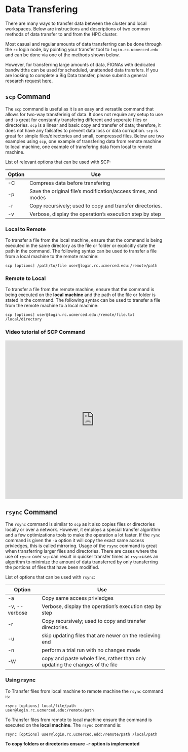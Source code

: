 # Data Transfering <!-- {docsify-ignore} -->
There are many ways to transfer data between the cluster and local workspaces. Below are instructions and descriptions of two common methods of data transfer to and from the HPC cluster. 

Most casual and regular amounts of data transferring can be done through the `rc` login node, by pointing your transfer tool to `login.rc.ucmerced.edu` and can be done via one of the methods shown below. 

However, for transferring large amounts of data, FIONAs with dedicated bandwidths can be used for scheduled, unattended data transfers. If you are looking to complete a Big Data transfer, please submit a general research request [here](https://ucmerced.service-now.com/servicehub?id=public_kb_article&sys_id=3c3ee9ff1b67a0543a003112cd4bcb13&form_id=06da3f8edbfc08103c4d56f3ce9619f4).

## `scp` Command
The `scp` command is useful as it is an easy and versatile command that allows for two-way transferinig of data. It does not require any setup to use and is great for constantly transfering different and seperate files or directories. `scp` is a linear and basic copy and transfer of data; therefore, it does not have any failsafes to prevent data loss or data corruption. `scp` is great for simple files/directories and small, compressed files.
Below are two examples using `scp`, one example of transfering data from remote machine to local machine, one example of transfering data from local to remote machine. 

List of relevant options that can be used with SCP: 

| Option | Use |
|---------------|--------------------------|
| -C | Compress data before transfering | 
| -p	| Save the original file’s modification/access times, and modes |
| -r | Copy recursively; used to copy and transfer directories. |
| -v | Verbose, display the operation’s execution step by step |



### Local to Remote <!-- {docsify-ignore} -->
To transfer a file from the local machine, ensure that the command is being executed in the same directory as the file or folder or explicitly state the path in the command.
The following syntax can be used to transfer a file from a local machine to the remote machine: 

`scp [options] /path/to/file user@login.rc.ucmerced.edu:/remote/path`



### Remote to Local <!-- {docsify-ignore} -->
To transfer a file from the remote machine, ensure that the command is being executed on the **local machine** and the path of the file or folder is  stated in the command.
The following syntax can be used to transfer a file from the remote machine to a local machine: 

`scp [options] user@login.rc.ucmerced.edu:/remote/file.txt /local/directory`


### Video tutorial of SCP Command <!-- {docsify-ignore} -->

<p align='center'>
<iframe width="560" height="500" src="https://youtu.be/G6DNWqHFC7A?si=SvQS6Zgm9sHPlBPB" title="YouTube video player" frameborder="0" allow="accelerometer; autoplay; clipboard-write; encrypted-media; gyroscope; picture-in-picture; web-share" allowfullscreen></iframe>
</p>

## `rsync` Command 
The `rsync` command is similar to `scp` as it also copies files or directories locally or over a network. However, it employs a special transfer algorithm and a few optimizations tools to make the operation a lot faster. If the `rync` command is given the `-a` option it will copy the exact same access privledges, this is called mirroring. Usage of the `rsync` command is great when transferring larger files and directories. There are cases where the use of `rysnc` over `scp` can result in quicker transfer times as `rsync`uses an algorithm to minimize the amount of data transferred by only transferring the portions of files that have been modified.

List of options that can be used with `rsync`:

| Option | Use |
|---------------|--------------------------|
| -a | Copy same access privledges |
| -v, --verbose	| Verbose, display the operation’s execution step by step| 
| -r |  Copy recursively; used to copy and transfer directories.|
| -u | skip updating files that are newer on the recieving end |
| -n | perform a trial run with no changes made |
| -W | copy and paste whole files, rather than only updating the changes of the file|
 

### Using rsync <!-- {docsify-ignore} -->
To Transfer files from local machine to remote machine the `rsync` command is: 

`rsync [options] local/file/path user@login.rc.ucmerced.edu:/remote/path`

To Transfer files from remote to local machine ensure the command is executed on the **local machine**. The `rsync` command is: 

`rsync [options] user@login.rc.ucmerced.edd:/remote/path /local/path`

**To copy folders or directories ensure `-r` option is implemented**

